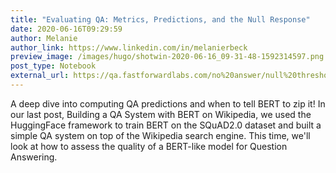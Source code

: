 ```yaml
---
title: "Evaluating QA: Metrics, Predictions, and the Null Response"
date: 2020-06-16T09:29:59
author: Melanie
author_link: https://www.linkedin.com/in/melanierbeck
preview_image: /images/hugo/shotwin-2020-06-16_09-31-48-1592314597.png
post_type: Notebook
external_url: https://qa.fastforwardlabs.com/no%20answer/null%20threshold/bert/distilbert/exact%20match/f1/robust%20predictions/2020/06/09/Evaluating_BERT_on_SQuAD.html
---
```


A deep dive into computing QA predictions and when to tell BERT to zip it! In our last post, Building a QA System with BERT on Wikipedia, we used the HuggingFace framework to train BERT on the SQuAD2.0 dataset and built a simple QA system on top of the Wikipedia search engine. This time, we'll look at how to assess the quality of a BERT-like model for Question Answering.
